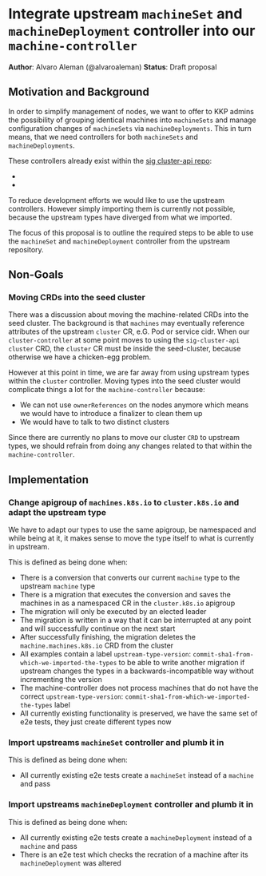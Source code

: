 # Integrate upstream `machineSet` and `machineDeployment` controller into our `machine-controller`

**Author**: Alvaro Aleman (@alvaroaleman)
**Status**: Draft proposal

## Motivation and Background

In order to simplify management of nodes, we want to offer to KKP admins the possibility
of grouping identical machines into `machineSets` and manage configuration changes of `machineSets`
via `machineDeployments`. This in turn means, that we need controllers for both `machineSets` and
`machineDeployments`.

These controllers already exist within the [sig cluster-api repo](https://github.com/kubernetes-sigs/cluster-api/tree/c8f5046fb0b9a3a16b7f8b92f6dda7b0f65b4f55):

* [machineSet controlller]: https://github.com/kubernetes-sigs/cluster-api/tree/c8f5046fb0b9a3a16b7f8b92f6dda7b0f65b4f55/pkg/controller/machineset
* [machineDeployment controller]: https://github.com/kubernetes-sigs/cluster-api/tree/c8f5046fb0b9a3a16b7f8b92f6dda7b0f65b4f55/pkg/controller/machinedeployment

To reduce development efforts we would like to use the upstream controllers. However simply importing them is
currently not possible, because the upstream types have diverged from what we imported.

The focus of this proposal is to outline the required steps to be able to use the `machineSet` and
`machineDeployment` controller from the upstream repository.

## Non-Goals

### Moving CRDs into the seed cluster

There was a discussion about moving the machine-related CRDs into the seed cluster. The background is that
`machines` may eventually reference attributes of the upstream `cluster` CR, e.G. Pod or service cidr. When our
`cluster-controller` at some point moves to using the `sig-cluster-api` `cluster` CRD, the `cluster` CR must be
inside the seed-cluster, because otherwise we have a chicken-egg problem.

However at this point in time, we are far away from using upstream types within the `cluster` controller. Moving
types into the seed cluster would complicate things a lot for the `machine-controller` because:

* We can not use `ownerReferences` on the nodes anymore which means we would have to introduce a finalizer to clean them up
* We would have to talk to two distinct clusters

Since there are currently no plans to move our cluster `CRD` to upstream types, we should refrain from doing any changes
related to that within the `machine-controller`.

## Implementation

### Change apigroup of `machines.k8s.io` to `cluster.k8s.io` and adapt the upstream type

We have to adapt our types to use the same apigroup, be namespaced and while being at it, it makes
sense to move the type itself to what is currently in upstream.

This is defined as being done when:

* There is a conversion that converts our current `machine` type to the upstream `machine` type
* There is a migration that executes the conversion and saves the machines in as a namespaced CR in the `cluster.k8s.io` apigroup
* The migration will only be executed by an elected leader
* The migration is written in a way that it can be interrupted at any point and will successfully continue on the
  next start
* After successfully finishing, the migration deletes the `machine.machines.k8s.io` CRD from the cluster
* All examples contain a label `upstream-type-version`: `commit-sha1-from-which-we-imported-the-types` to be able to
  write another migration if upstream changes the types in a backwards-incompatible way without incrementing the
  version
* The machine-controller does not process machines that do not have the correct `upstream-type-version`: `commit-sha1-from-which-we-imported-the-types`
  label
* All currently existing functionality is preserved, we have the same set of e2e tests, they just create different
  types now

### Import upstreams `machineSet` controller and plumb it in

This is defined as being done when:

* All currently existing e2e tests create a `machineSet` instead of a `machine` and pass

### Import upstreams `machineDeployment` controller and plumb it in

This is defined as being done when:

* All currently existing e2e tests create a `machineDeployment` instead of a `machine` and pass
* There is an e2e test which checks the recration of a machine after its `machineDeployment` was altered
